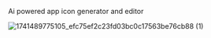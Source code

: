 Ai powered app icon generator and editor


![1741489775105_efc75ef2c23fd03bc0c17563be76cb88 (1)](https://github.com/user-attachments/assets/fb52a010-1fa9-40fa-858e-f30c14e813fb)
